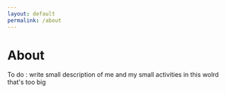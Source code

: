 ```yaml
---
layout: default
permalink: /about
---
```


# About

To do : write small description of me and my small activities in this wolrd that's too big